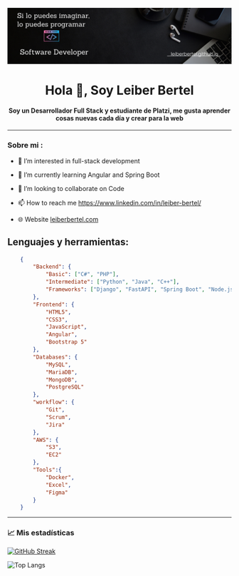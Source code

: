 ![banner_github](/banner_github.png)
<div id="header" align="center">
    <h1 align="center">Hola 👋, Soy Leiber Bertel</h1> 
    <h4>Soy un Desarrollador Full Stack y estudiante de Platzi, me gusta aprender cosas nuevas cada día y crear para la web</h4>
</div>

---
### Sobre mi :

- 👀 I’m interested in full-stack development

- 🌱 I’m currently learning Angular and Spring Boot

- 💞️ I’m looking to collaborate on Code

- 📫 How to reach me https://www.linkedin.com/in/leiber-bertel/

- 🌐 Website [leiberbertel.com](https://leiberbertel.github.io/)


## Lenguajes y herramientas:
```json
    {
        "Backend": {
            "Basic": ["C#", "PHP"],
            "Intermediate": ["Python", "Java", "C++"],
            "Frameworks": ["Django", "FastAPI", "Spring Boot", "Node.js"]
        },
        "Frontend": {
            "HTML5",
            "CSS3",
            "JavaScript",
            "Angular",
            "Bootstrap 5"
        },
        "Databases": {
            "MySQL",
            "MariaDB",
            "MongoDB",
            "PostgreSQL"
        },
        "workflow": {
            "Git",
            "Scrum",
            "Jira"
        },
        "AWS": {
            "S3",
            "EC2"
        },     
        "Tools":{
            "Docker",
            "Excel",
            "Figma"
        }
    }
```

---

### 📈 Mis estadísticas

<!--- Streak-Racha--->
[![GitHub Streak](https://streak-stats.demolab.com?user=Leiberbertel&theme=radical&locale=es&date_format=j%20M%5B%20Y%5D)](https://git.io/streak-stats)

<!--- Most-Language-used--->
![Top Langs](https://github-readme-stats.vercel.app/api/top-langs/?username=leiberbertel&layout=compact)

<!---
leiberbertel/leiberbertel is a ✨ special ✨ repository because its `README.md` (this file) appears on your GitHub profile.
You can click the Preview link to take a look at your changes.
--->
